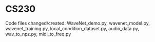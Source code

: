 # CS230
Code files changed/created:
WaveNet_demo.py,
wavenet_model.py,
wavenet_training.py,
local_condition_dataset.py,
audio_data.py,
wav_to_npz.py,
midi_to_freq.py
